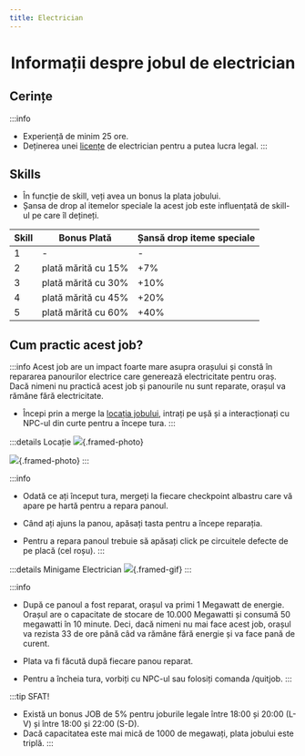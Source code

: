 ```yaml
---
title: Electrician
---
```


<script setup> 
    import KeyIcon from '../.vitepress/components/KeyIcon.vue'
</script>

# <span class="title-font"><center>Informații despre jobul de electrician</center></span>

## <span class="header-font">Cerințe</span>

:::info
- Experiență de minim 25 ore.
- Deținerea unei [licențe](/general/licente.html) de electrician pentru a putea lucra legal.
:::

## <span class="header-font">Skills</span>

- În funcție de skill, veți avea un bonus la plata jobului.
- Șansa de drop al itemelor speciale la acest job este influențată de skill-ul pe care îl dețineți.

| Skill                | Bonus Plată              | Șansă drop iteme speciale |
| -------------------  | -------------------      | ---------------           |
| 1                    | -                        | -                         |
| 2                    | plată mărită cu 15%      | +7%                       |
| 3                    | plată mărită cu 30%      | +10%                      |
| 4                    | plată mărită cu 45%      | +20%                      |
| 5                    | plată mărită cu 60%      | +40%                      |

## <span class="header-font">Cum practic acest job?</span>

:::info
Acest job are un impact foarte mare asupra orașului și constă în repararea panourilor electrice care generează electricitate pentru oraș. Dacă nimeni nu practică acest job și panourile nu sunt reparate, orașul va rămâne fără electricitate.

- Începi prin a merge la [locația jobului](locatii), intrați pe ușă și a interacționați cu NPC-ul din curte pentru a începe tura.
:::

:::details Locație
![](https://i.imgur.com/NTdD3s3.png){.framed-photo}


![](https://i.imgur.com/lzhQctb.png){.framed-photo}
:::

:::info
- Odată ce ați început tura, mergeți la fiecare checkpoint albastru care vă apare pe hartă pentru a repara panoul.

- Când ați ajuns la panou, apăsați tasta <KeyIcon keyType="e"/> pentru a începe reparația.

- Pentru a repara panoul trebuie să apăsați click pe circuitele defecte de pe placă (cel roșu).
:::

:::details Minigame Electrician
![](https://i.imgur.com/oEJ6Jqp.gif){.framed-gif}
:::

:::info
- După ce panoul a fost reparat, orașul va primi 1 Megawatt de energie. Orașul are o capacitate de stocare de 10.000 Megawatti și consumă 50 megawatti în 10 minute. Deci, dacă nimeni nu mai face acest job, orașul va rezista 33 de ore până câd va rămâne fără energie și va face pană de curent.

- Plata va fi făcută după fiecare panou reparat.

- Pentru a încheia tura, vorbiți cu NPC-ul sau folosiți comanda /quitjob.
:::

:::tip SFAT!
- Există un bonus JOB de 5% pentru joburile legale între 18:00 și 20:00 (L-V) și între 18:00 și 22:00 (S-D).
- Dacă capacitatea este mai mică de 1000 de megawați, plata jobului este triplă.
:::

